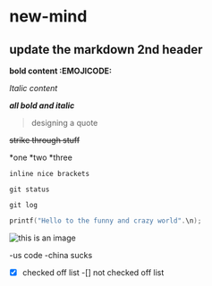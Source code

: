 # new-mind 
## update the markdown 2nd header 

 **bold content :EMOJICODE:**

 *Italic content*

 ***all bold and italic***
  
  > designing a quote


 ~~strike through stuff~~

 *one
 *two
 *three


 `inline nice brackets`

 ```
 git status

 git log
 ```

``` c
printf("Hello to the funny and crazy world".\n);
```


![this is an image](https://unsplash.com/photos/cvBBO4PzWPg)

<!--unorderd list-->

-us code
-china sucks

-[x] checked off list 
-[] not checked off list


